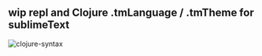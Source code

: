 ## wip repl and Clojure .tmLanguage / .tmTheme for sublimeText


![clojure-syntax](http://s3.amazonaws.com/archiver.selfsamegames.com/t/73d31cf3247d1197c46f35232cec396f)
